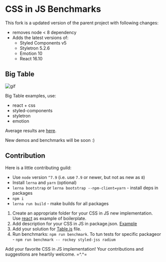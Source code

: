 # CSS in JS Benchmarks

This fork is a updated version of the parent project with following changes:
- removes node < 8 dependency
- Adds the latest versions of:
  - Styled Components v5
  - Styletron 5.2.6
  - Emotion 10
  - React 16.10

## Big Table

![gif](https://github.com/yashatgit/CSS-IN-JS-Benchmarks/blob/master/img.gif)

Big Table examples, use:

- react + css
- styled-components
- styletron
- emotion

Average results are [here](https://github.com/yashatgit/CSS-IN-JS-Benchmarks/blob/master/RESULT.md).

New demos and benchmarks will be soon :)

## Contribution

Here is a little contributing guild:

- Use `node` version `^7.9` (i.e. use `7.9` or newer, but not as new as `8`)
- Install `lerna` and `yarn` (optional)
- `lerna bootstrap` or `lerna bootstrap --npm-client=yarn` - install deps in packages
- `npm i`
- `lerna run build` - make builds for all packages

1. Create an appropriate folder for your CSS in JS new implementation. Use [react](https://github.com/yashatgit/CSS-IN-JS-Benchmarks/tree/master/packages/big-table/react) as example of boilerplate.
2. Add description for your CSS in JS in package.json. [Example](https://github.com/yashatgit/CSS-IN-JS-Benchmarks/blob/master/packages/big-table/aphrodite/package.json#L33-L37)
3. Add your solution for [Table.js](https://github.com/yashatgit/CSS-IN-JS-Benchmarks/blob/master/packages/big-table/react/client/Table.js) file.
4. Run benchmarks: `npm run benchmark`. To tun tests for specific packageor - `npm run benchmark -- rockey styled-jss radium`

Add your favorite CSS in JS implementation!
Your contributions and suggestions are heartily welcome. =^.^=

